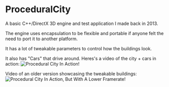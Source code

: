 # ProceduralCity

A basic C++/DirectX 3D engine and test application I made back in 2013.

The engine uses encapsulation to be flexible and portable if anyone felt the need to port it to another platform.

It has a lot of tweakable parameters to control how the buildings look. 

It also has "Cars" that drive around. Heres's a video of the city + cars in action: ![Procedural City In Action!](https://www.youtube.com/watch?v=j8ZXXmKmkRU)


Video of an older version showcasing the tweakable buildings: ![Procedural City In Action, But With A Lower Framerate!](https://www.youtube.com/watch?v=qNNOEIxcsRo)
